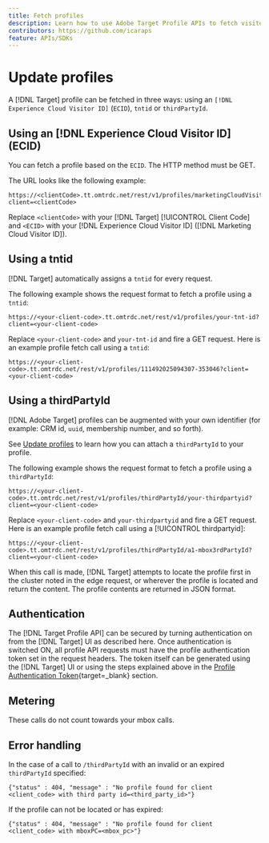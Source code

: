 ```yaml
---
title: Fetch profiles
description: Learn how to use Adobe Target Profile APIs to fetch visitor data to use in [!DNL Target].
contributors: https://github.com/icaraps
feature: APIs/SDKs
---
```

# Update profiles

A [!DNL Target] profile can be fetched in three ways: using an `[!DNL Experience Cloud Visitor ID]` (`ECID`), `tntid` or `thirdPartyId`.

## Using an [!DNL Experience Cloud Visitor ID] (ECID)

You can fetch a profile based on the `ECID`. The HTTP method must be GET.

The URL looks like the following example:

```
https://<clientCode>.tt.omtrdc.net/rest/v1/profiles/marketingCloudVisitorId/<ECID>?client=<clientCode>
```

Replace `<clientCode>` with your [!DNL Target] [!UICONTROL Client Code] and `<ECID>` with your [!DNL Experience Cloud Visitor ID] ([!DNL Marketing Cloud Visitor ID]).

## Using a tntid

[!DNL Target] automatically assigns a `tntid` for every request.

The following example shows the request format to fetch a profile using a `tntid`:

```
https://<your-client-code>.tt.omtrdc.net/rest/v1/profiles/your-tnt-id?client=<your-client-code>
```

Replace `<your-client-code>` and `your-tnt-id` and fire a GET request. Here is an example profile fetch call using a `tntid`:

```
https://<your-client-code>.tt.omtrdc.net/rest/v1/profiles/111492025094307-353046?client=<your-client-code>
```

## Using a thirdPartyId

[!DNL Adobe Target] profiles can be augmented with your own identifier (for example: CRM id, `uuid`, membership number, and so forth). 

See [Update profiles](/help/dev/administer/profile-api/profile-api-overview.md) to learn how you can attach a `thirdPartyId` to your profile.

The following example shows the request format to fetch a profile using a `thirdPartyId`:

```
https://<your-client-code>.tt.omtrdc.net/rest/v1/profiles/thirdPartyId/your-thirdpartyid?client=<your-client-code>
```

Replace `<your-client-code>` and `your-thirdpartyid` and fire a GET request. Here is an example profile fetch call using a [!UICONTROL thirdpartyid]:

```
https://<your-client-code>.tt.omtrdc.net/rest/v1/profiles/thirdPartyId/a1-mbox3rdPartyId?client=<your-client-code>
```

When this call is made, [!DNL Target] attempts to locate the profile first in the cluster noted in the edge request, or wherever the profile is located and return the content. The profile contents are returned in JSON format.

## Authentication

The [!DNL Target Profile API] can be secured by turning authentication on from the [!DNL Target] UI as described here. Once authentication is switched ON, all profile API requests must have the profile authentication token set in the request headers. The token itself can be generated using the [!DNL Target] UI or using the steps explained above in the [Profile Authentication Token](https://developers.adobetarget.com/api/#authentication-tokens){target=_blank} section.

## Metering

These calls do not count towards your mbox calls.

## Error handling

In the case of a call to `/thirdPartyId` with an invalid or an expired `thirdPartyId` specified:

```
{"status" : 404, "message" : "No profile found for client <client_code> with third party id=<third_party_id>"}
```

If the profile can not be located or has expired:

```
{"status" : 404, "message" : "No profile found for client <client_code> with mboxPC=<mbox_pc>"}
```
